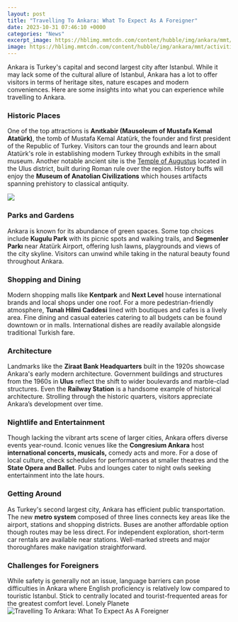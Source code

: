 ```yaml
---
layout: post
title: "Travelling To Ankara: What To Expect As A Foreigner"
date: 2023-10-31 07:46:10 +0000
categories: "News"
excerpt_image: https://hblimg.mmtcdn.com/content/hubble/img/ankara/mmt/activities/m_Citadel-5_l_412_549.jpg
image: https://hblimg.mmtcdn.com/content/hubble/img/ankara/mmt/activities/m_Citadel-5_l_412_549.jpg
---
```


Ankara is Turkey's capital and second largest city after Istanbul. While it may lack some of the cultural allure of Istanbul, Ankara has a lot to offer visitors in terms of heritage sites, nature escapes and modern conveniences. Here are some insights into what you can experience while travelling to Ankara.
### Historic Places  
One of the top attractions is **Anıtkabir (Mausoleum of Mustafa Kemal Atatürk)**, the tomb of Mustafa Kemal Atatürk, the founder and first president of the Republic of Turkey. Visitors can tour the grounds and learn about Atatürk's role in establishing modern Turkey through exhibits in the small museum. Another notable ancient site is the [Temple of Augustus](https://logurl.github.io/2024-01-03-u4e4c-u5e72-u8fbe-u4e4b-u65c5/) located in the Ulus district, built during Roman rule over the region. History buffs will enjoy the **Museum of Anatolian Civilizations** which houses artifacts spanning prehistory to classical antiquity.

![](https://hblimg.mmtcdn.com/content/hubble/img/ankara/mmt/activities/m_activities_ankara_citadel_l_407_610.jpg)
### Parks and Gardens 
Ankara is known for its abundance of green spaces. Some top choices include **Kugulu Park** with its picnic spots and walking trails, and **Segmenler Parkı** near Atatürk Airport, offering lush lawns, playgrounds and views of the city skyline. Visitors can unwind while taking in the natural beauty found throughout Ankara.
### Shopping and Dining
Modern shopping malls like **Kentpark** and **Next Level** house international brands and local shops under one roof. For a more pedestrian-friendly atmosphere, **Tunalı Hilmi Caddesi** lined with boutiques and cafes is a lively area. Fine dining and casual eateries catering to all budgets can be found downtown or in malls. International dishes are readily available alongside traditional Turkish fare.  
### Architecture 
Landmarks like the **Ziraat Bank Headquarters** built in the 1920s showcase Ankara's early modern architecture. Government buildings and structures from the 1960s in **Ulus** reflect the shift to wider boulevards and marble-clad structures. Even the **Railway Station** is a handsome example of historical architecture. Strolling through the historic quarters, visitors appreciate Ankara’s development over time.
### Nightlife and Entertainment
Though lacking the vibrant arts scene of larger cities, Ankara offers diverse events year-round. Iconic venues like the **Congresium Ankara** host **international concerts, musicals,** comedy acts and more. For a dose of local culture, check schedules for performances at smaller theatres and the **State Opera and Ballet**. Pubs and lounges cater to night owls seeking entertainment into the late hours.
### Getting Around  
As Turkey's second largest city, Ankara has efficient public transportation. The new **metro system** composed of three lines connects key areas like the airport, stations and shopping districts. Buses are another affordable option though routes may be less direct. For independent exploration, short-term car rentals are available near stations. Well-marked streets and major thoroughfares make navigation straightforward.
### Challenges for Foreigners
While safety is generally not an issue, language barriers can pose difficulties in Ankara where English proficiency is relatively low compared to touristic Istanbul. Stick to centrally located and tourist-frequented areas for the greatest comfort level. Lonely Planete
![Travelling To Ankara: What To Expect As A Foreigner](https://hblimg.mmtcdn.com/content/hubble/img/ankara/mmt/activities/m_Citadel-5_l_412_549.jpg)